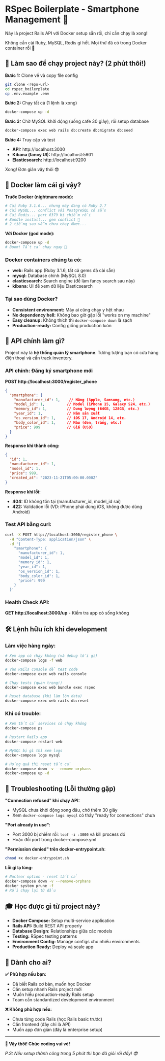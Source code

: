 # RSpec Boilerplate - Smartphone Management 📱

Này là project Rails API với Docker setup sẵn rồi, chỉ cần chạy là xong! 

Không cần cài Ruby, MySQL, Redis gì hết. Mọi thứ đã có trong Docker container rồi 🐳

## 🚀 Làm sao để chạy project này? (2 phút thôi!)

**Bước 1:** Clone về và copy file config
```bash
git clone <repo-url>
cd rspec_boilerplate
cp .env.example .env
```

**Bước 2:** Chạy tất cả (1 lệnh là xong)
```bash
docker-compose up -d
```

**Bước 3:** Chờ MySQL khởi động (uống cafe 30 giây), rồi setup database
```bash
docker-compose exec web rails db:create db:migrate db:seed
```

**Bước 4:** Truy cập và test
- **API:** http://localhost:3000
- **Kibana (fancy UI):** http://localhost:5601
- **Elasticsearch:** http://localhost:9200

Xong! Đơn giản vậy thôi 😎

## 🐳 Docker làm cái gì vậy?

**Trước Docker (nightmare mode):**
```bash
# Cài Ruby 3.1.6... nhưng máy đang có Ruby 2.7
# Cài MySQL... conflict với PostgreSQL có sẵn
# Cài Redis... port 6379 bị chiếm rồi
# Bundle install... gem conflict 🤬
# 2 tiếng sau vẫn chưa chạy được...
```

**Với Docker (god mode):**
```bash
docker-compose up -d
# Boom! Tất cả chạy ngay 🎉
```

### Docker containers chúng ta có:
- **web:** Rails app (Ruby 3.1.6, tất cả gems đã cài sẵn)
- **mysql:** Database chính (MySQL 8.0)
- **elasticsearch:** Search engine (để làm fancy search sau này)
- **kibana:** UI để xem dữ liệu Elasticsearch

### Tại sao dùng Docker?
- **Consistent environment:** Máy ai cũng chạy y hệt nhau
- **No dependency hell:** Không bao giờ gặp lỗi "works on my machine"
- **Easy cleanup:** Không thích thì `docker-compose down` là sạch
- **Production-ready:** Config giống production luôn

## 📱 API chính làm gì?

Project này là **hệ thống quản lý smartphone**. Tưởng tượng bạn có cửa hàng điện thoại và cần track inventory.

### API chính: Đăng ký smartphone mới
**POST http://localhost:3000/register_phone**

```json
{
  "smartphone": {
    "manufacturer_id": 1,    // Hãng (Apple, Samsung, etc.)
    "model_id": 1,          // Model (iPhone 15, Galaxy S24, etc.)
    "memory_id": 1,         // Dung lượng (64GB, 128GB, etc.)
    "year_id": 1,           // Năm sản xuất
    "os_version_id": 1,     // iOS 17, Android 14, etc.
    "body_color_id": 1,     // Màu (đen, trắng, etc.)
    "price": 999            // Giá (USD)
  }
}
```

**Response khi thành công:**
```json
{
  "id": 1,
  "manufacturer_id": 1,
  "model_id": 1,
  "price": 999,
  "created_at": "2023-11-21T05:00:00.000Z"
}
```

**Response khi lỗi:**
- **404:** ID không tồn tại (manufacturer_id, model_id sai)
- **422:** Validation lỗi (VD: iPhone phải dùng iOS, không được dùng Android)

### Test API bằng curl:
```bash
curl -X POST http://localhost:3000/register_phone \
  -H "Content-Type: application/json" \
  -d '{
    "smartphone": {
      "manufacturer_id": 1,
      "model_id": 1,
      "memory_id": 1,
      "year_id": 1,
      "os_version_id": 1,
      "body_color_id": 1,
      "price": 999
    }
  }'
```

### Health Check API:
**GET http://localhost:3000/up** - Kiểm tra app có sống không

## 🛠️ Lệnh hữu ích khi development

### Làm việc hàng ngày:
```bash
# Xem app có chạy không (và debug lỗi gì)
docker-compose logs -f web

# Vào Rails console để test code
docker-compose exec web rails console

# Chạy tests (quan trọng!)
docker-compose exec web bundle exec rspec

# Reset database (khi làm lộn data)
docker-compose exec web rails db:reset
```

### Khi có trouble:
```bash
# Xem tất cả services có chạy không
docker-compose ps

# Restart Rails app
docker-compose restart web

# MySQL bị gì thì xem logs
docker-compose logs mysql

# Hỏng quá thì reset tất cả
docker-compose down -v --remove-orphans
docker-compose up -d
```

## 🚨 Troubleshooting (Lỗi thường gặp)

**"Connection refused" khi chạy API:**
- MySQL chưa khởi động xong đâu, chờ thêm 30 giây
- Xem `docker-compose logs mysql` có thấy "ready for connections" chưa

**"Port already in use":**
- Port 3000 bị chiếm rồi: `lsof -i :3000` và kill process đó
- Hoặc đổi port trong docker-compose.yml

**"Permission denied" trên docker-entrypoint.sh:**
```bash
chmod +x docker-entrypoint.sh
```

**Lỗi gì lạ lùng:**
```bash
# Nuclear option - reset tất cả
docker-compose down -v --remove-orphans
docker system prune -f
# Rồi chạy lại từ đầu
```

## 🎓 Học được gì từ project này?

- **Docker Compose:** Setup multi-service application
- **Rails API:** Build REST API properly
- **Database Design:** Relationships giữa các models
- **Testing:** RSpec testing patterns
- **Environment Config:** Manage configs cho nhiều environments
- **Production Ready:** Deploy và scale app

## 🎯 Dành cho ai?

**✅ Phù hợp nếu bạn:**
- Đã biết Rails cơ bản, muốn học Docker
- Cần setup nhanh Rails project mới
- Muốn hiểu production-ready Rails setup
- Team cần standardized development environment

**❌ Không phù hợp nếu:**
- Chưa từng code Rails (học Rails basic trước)
- Cần frontend (đây chỉ là API)
- Muốn app đơn giản (đây là enterprise setup)

---

**🎉 Vậy thôi! Chúc coding vui vẻ!** 

*P.S: Nếu setup thành công trong 5 phút thì bạn đã giỏi rồi đấy! 😎*

